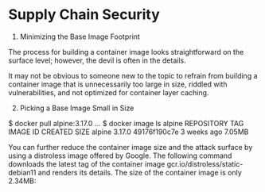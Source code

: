 # Supply Chain Security 

1. Minimizing the Base Image Footprint

The process for building a container image looks straightforward on the surface level; however, the devil is often in the details. 

It may not be obvious to someone new to the topic to refrain from building a container image that is unnecessarily too large in size, riddled with vulnerabilities, and not optimized for container layer caching.

2. Picking a Base Image Small in Size

$ docker pull alpine:3.17.0
...
$ docker image ls alpine
REPOSITORY   TAG       IMAGE ID       CREATED       SIZE
alpine       3.17.0    49176f190c7e   3 weeks ago   7.05MB


You can further reduce the container image size and the attack surface by using a distroless image offered by Google. The following command downloads the latest tag of the container image gcr.io/distroless/static-debian11 and renders its details. The size of the container image is only 2.34MB: